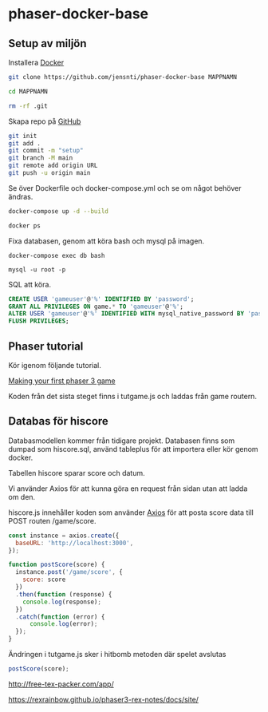 # phaser-docker-base

## Setup av miljön

Installera [Docker](https://www.docker.com/)

```bash
git clone https://github.com/jensnti/phaser-docker-base MAPPNAMN

cd MAPPNAMN

rm -rf .git
```
Skapa repo på [GitHub](https://github.com)

```bash
git init
git add .
git commit -m "setup"
git branch -M main
git remote add origin URL
git push -u origin main
```

Se över Dockerfile och docker-compose.yml och se om något behöver ändras.

```bash
docker-compose up -d --build

docker ps
```

Fixa databasen, genom att köra bash och mysql på imagen.
```
docker-compose exec db bash

mysql -u root -p
```

SQL att köra.

```sql
CREATE USER 'gameuser'@'%' IDENTIFIED BY 'password';
GRANT ALL PRIVILEGES ON game.* TO 'gameuser'@'%';
ALTER USER 'gameuser'@'%' IDENTIFIED WITH mysql_native_password BY 'password';
FLUSH PRIVILEGES;
```

## Phaser tutorial

Kör igenom följande tutorial.

[Making your first phaser 3 game](https://phaser.io/tutorials/making-your-first-phaser-3-game/part1)

Koden från det sista steget finns i tutgame.js och laddas från game routern.

## Databas för hiscore

Databasmodellen kommer från tidigare projekt.
Databasen finns som dumpad som hiscore.sql, använd tableplus för att importera eller kör genom docker.

Tabellen hiscore sparar score och datum.

Vi använder Axios för att kunna göra en request från sidan utan att ladda om den.

hiscore.js innehåller koden som använder [Axios](https://github.com/axios/axios) för att posta score data till POST routen /game/score.
```javascript
const instance = axios.create({
  baseURL: 'http://localhost:3000',
});

function postScore(score) {
  instance.post('/game/score', {
    score: score
  })
  .then(function (response) {
    console.log(response);
  })
  .catch(function (error) {
      console.log(error);
  });
} 
```
Ändringen i tutgame.js sker i hitbomb metoden där spelet avslutas
```javascript
postScore(score);
```

http://free-tex-packer.com/app/

https://rexrainbow.github.io/phaser3-rex-notes/docs/site/
